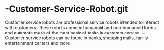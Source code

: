 # -Customer-Service-Robot.git
Customer service robots are professional service robots intended to interact with customers. These robots come in humanoid and non-humanoid forms and automate much of the most basic of tasks in customer service. ... Customer service robots can be found in banks, shopping malls, family entertainment centers and more
